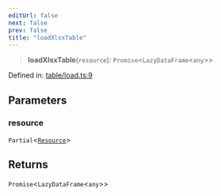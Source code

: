 ```yaml
---
editUrl: false
next: false
prev: false
title: "loadXlsxTable"
---
```


> **loadXlsxTable**(`resource`): `Promise`\<`LazyDataFrame`\<`any`\>\>

Defined in: [table/load.ts:9](https://github.com/datisthq/dpkit/blob/5891634de8175d14853313e208ffbae144fd78eb/xlsx/table/load.ts#L9)

## Parameters

### resource

`Partial`\<[`Resource`](/reference/_dpkit/core/resource/)\>

## Returns

`Promise`\<`LazyDataFrame`\<`any`\>\>
